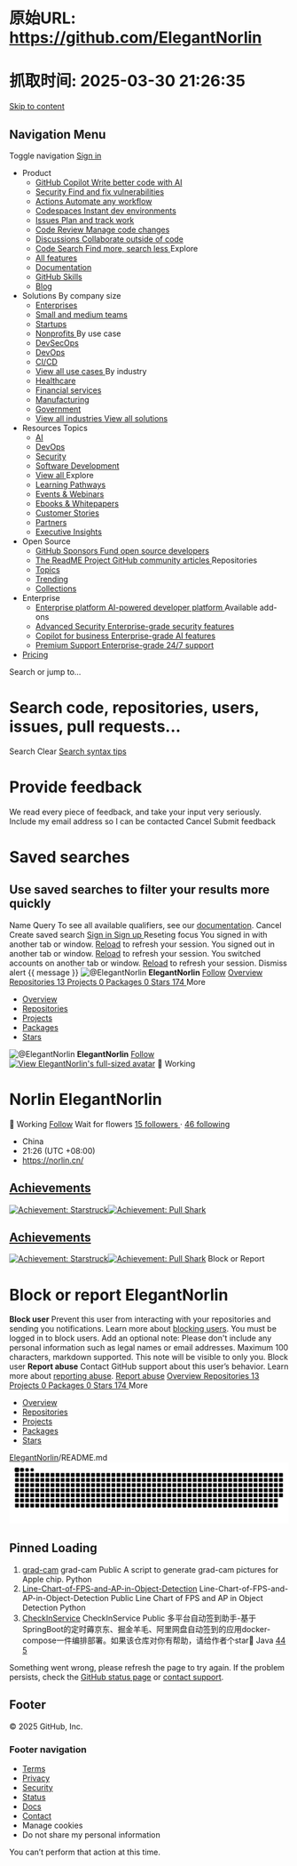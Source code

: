 # 原始URL: https://github.com/ElegantNorlin

# 抓取时间: 2025-03-30 21:26:35

[Skip to content](https://github.com/ElegantNorlin#start-of-content)
## Navigation Menu
Toggle navigation
[ ](https://github.com/)
[ Sign in ](https://github.com/login?return_to=https%3A%2F%2Fgithub.com%2FElegantNorlin)
  * Product 
    * [ GitHub Copilot Write better code with AI  ](https://github.com/features/copilot)
    * [ Security Find and fix vulnerabilities  ](https://github.com/features/security)
    * [ Actions Automate any workflow  ](https://github.com/features/actions)
    * [ Codespaces Instant dev environments  ](https://github.com/features/codespaces)
    * [ Issues Plan and track work  ](https://github.com/features/issues)
    * [ Code Review Manage code changes  ](https://github.com/features/code-review)
    * [ Discussions Collaborate outside of code  ](https://github.com/features/discussions)
    * [ Code Search Find more, search less  ](https://github.com/features/code-search)
Explore
    * [ All features ](https://github.com/features)
    * [ Documentation ](https://docs.github.com)
    * [ GitHub Skills ](https://skills.github.com)
    * [ Blog ](https://github.blog)
  * Solutions 
By company size
    * [ Enterprises ](https://github.com/enterprise)
    * [ Small and medium teams ](https://github.com/team)
    * [ Startups ](https://github.com/enterprise/startups)
    * [ Nonprofits ](https://github.com/solutions/industry/nonprofits)
By use case
    * [ DevSecOps ](https://github.com/solutions/use-case/devsecops)
    * [ DevOps ](https://github.com/solutions/use-case/devops)
    * [ CI/CD ](https://github.com/solutions/use-case/ci-cd)
    * [ View all use cases ](https://github.com/solutions/use-case)
By industry
    * [ Healthcare ](https://github.com/solutions/industry/healthcare)
    * [ Financial services ](https://github.com/solutions/industry/financial-services)
    * [ Manufacturing ](https://github.com/solutions/industry/manufacturing)
    * [ Government ](https://github.com/solutions/industry/government)
    * [ View all industries ](https://github.com/solutions/industry)
[ View all solutions ](https://github.com/solutions)
  * Resources 
Topics
    * [ AI ](https://github.com/resources/articles/ai)
    * [ DevOps ](https://github.com/resources/articles/devops)
    * [ Security ](https://github.com/resources/articles/security)
    * [ Software Development ](https://github.com/resources/articles/software-development)
    * [ View all ](https://github.com/resources/articles)
Explore
    * [ Learning Pathways ](https://resources.github.com/learn/pathways)
    * [ Events & Webinars ](https://resources.github.com)
    * [ Ebooks & Whitepapers ](https://github.com/resources/whitepapers)
    * [ Customer Stories ](https://github.com/customer-stories)
    * [ Partners ](https://partner.github.com)
    * [ Executive Insights ](https://github.com/solutions/executive-insights)
  * Open Source 
    * [ GitHub Sponsors Fund open source developers  ](https://github.com/sponsors)
    * [ The ReadME Project GitHub community articles  ](https://github.com/readme)
Repositories
    * [ Topics ](https://github.com/topics)
    * [ Trending ](https://github.com/trending)
    * [ Collections ](https://github.com/collections)
  * Enterprise 
    * [ Enterprise platform AI-powered developer platform  ](https://github.com/enterprise)
Available add-ons
    * [ Advanced Security Enterprise-grade security features  ](https://github.com/enterprise/advanced-security)
    * [ Copilot for business Enterprise-grade AI features  ](https://github.com/features/copilot/copilot-business)
    * [ Premium Support Enterprise-grade 24/7 support  ](https://github.com/premium-support)
  * [Pricing](https://github.com/pricing)


Search or jump to...
# Search code, repositories, users, issues, pull requests...
Search 
Clear
[Search syntax tips](https://docs.github.com/search-github/github-code-search/understanding-github-code-search-syntax)
#  Provide feedback 
We read every piece of feedback, and take your input very seriously.
Include my email address so I can be contacted
Cancel  Submit feedback 
#  Saved searches 
## Use saved searches to filter your results more quickly
Name
Query
To see all available qualifiers, see our [documentation](https://docs.github.com/search-github/github-code-search/understanding-github-code-search-syntax). 
Cancel  Create saved search 
[ Sign in ](https://github.com/login?return_to=https%3A%2F%2Fgithub.com%2FElegantNorlin)
[ Sign up ](https://github.com/signup?ref_cta=Sign+up&ref_loc=header+logged+out&ref_page=%2F%3Cuser-name%3E&source=header) Reseting focus
You signed in with another tab or window. [Reload](https://github.com/ElegantNorlin) to refresh your session. You signed out in another tab or window. [Reload](https://github.com/ElegantNorlin) to refresh your session. You switched accounts on another tab or window. [Reload](https://github.com/ElegantNorlin) to refresh your session. Dismiss alert
{{ message }}
![@ElegantNorlin](https://avatars.githubusercontent.com/u/66856403?s=64&v=4) **ElegantNorlin** [Follow](https://github.com/login?return_to=https%3A%2F%2Fgithub.com%2FElegantNorlin)
[ Overview ](https://github.com/ElegantNorlin) [ Repositories 13 ](https://github.com/ElegantNorlin?tab=repositories) [ Projects 0 ](https://github.com/ElegantNorlin?tab=projects) [ Packages 0 ](https://github.com/ElegantNorlin?tab=packages) [ Stars 174 ](https://github.com/ElegantNorlin?tab=stars)
More
  * [Overview](https://github.com/ElegantNorlin)
  * [Repositories](https://github.com/ElegantNorlin?tab=repositories)
  * [Projects](https://github.com/ElegantNorlin?tab=projects)
  * [Packages](https://github.com/ElegantNorlin?tab=packages)
  * [Stars](https://github.com/ElegantNorlin?tab=stars)


![@ElegantNorlin](https://avatars.githubusercontent.com/u/66856403?s=64&v=4)
**ElegantNorlin**
[Follow](https://github.com/login?return_to=https%3A%2F%2Fgithub.com%2FElegantNorlin)
[![View ElegantNorlin's full-sized avatar](https://avatars.githubusercontent.com/u/66856403?v=4)](https://avatars.githubusercontent.com/u/66856403?v=4)
🤪
Working
#  Norlin  ElegantNorlin 
🤪
Working
[Follow](https://github.com/login?return_to=https%3A%2F%2Fgithub.com%2FElegantNorlin)
Wait for flowers
[ 15 followers ](https://github.com/ElegantNorlin?tab=followers) · [ 46 following ](https://github.com/ElegantNorlin?tab=following)
  * China
  * 21:26 (UTC +08:00)
  * <https://norlin.cn/>


## [Achievements](https://github.com/ElegantNorlin?tab=achievements)
[![Achievement: Starstruck](https://github.githubassets.com/assets/starstruck-default-b6610abad518.png)](https://github.com/ElegantNorlin?achievement=starstruck&tab=achievements)[![Achievement: Pull Shark](https://github.githubassets.com/assets/pull-shark-default-498c279a747d.png)](https://github.com/ElegantNorlin?achievement=pull-shark&tab=achievements)
## [Achievements](https://github.com/ElegantNorlin?tab=achievements)
[![Achievement: Starstruck](https://github.githubassets.com/assets/starstruck-default-b6610abad518.png)](https://github.com/ElegantNorlin?achievement=starstruck&tab=achievements)[![Achievement: Pull Shark](https://github.githubassets.com/assets/pull-shark-default-498c279a747d.png)](https://github.com/ElegantNorlin?achievement=pull-shark&tab=achievements)
Block or Report
#  Block or report ElegantNorlin 
**Block user**
Prevent this user from interacting with your repositories and sending you notifications. Learn more about [blocking users](https://docs.github.com/articles/blocking-a-user-from-your-personal-account). 
You must be logged in to block users. 
Add an optional note:  Please don't include any personal information such as legal names or email addresses. Maximum 100 characters, markdown supported. This note will be visible to only you.
Block user 
**Report abuse**
Contact GitHub support about this user’s behavior. Learn more about [reporting abuse](https://docs.github.com/articles/reporting-abuse-or-spam). 
[Report abuse](https://github.com/contact/report-abuse?report=ElegantNorlin+%28user%29)
[ Overview ](https://github.com/ElegantNorlin) [ Repositories 13 ](https://github.com/ElegantNorlin?tab=repositories) [ Projects 0 ](https://github.com/ElegantNorlin?tab=projects) [ Packages 0 ](https://github.com/ElegantNorlin?tab=packages) [ Stars 174 ](https://github.com/ElegantNorlin?tab=stars)
More
  * [Overview](https://github.com/ElegantNorlin)
  * [Repositories](https://github.com/ElegantNorlin?tab=repositories)
  * [Projects](https://github.com/ElegantNorlin?tab=projects)
  * [Packages](https://github.com/ElegantNorlin?tab=packages)
  * [Stars](https://github.com/ElegantNorlin?tab=stars)


[ElegantNorlin](https://github.com/ElegantNorlin/ElegantNorlin)/README.md
![github contribution grid snake animation](https://raw.githubusercontent.com/ElegantNorlin/ElegantNorlin/output/github-contribution-grid-snake.svg)
##  Pinned  Loading
  1. [grad-cam](https://github.com/ElegantNorlin/grad-cam) grad-cam Public
A script to generate grad-cam pictures for Apple chip. 
Python
  2. [Line-Chart-of-FPS-and-AP-in-Object-Detection](https://github.com/ElegantNorlin/Line-Chart-of-FPS-and-AP-in-Object-Detection) Line-Chart-of-FPS-and-AP-in-Object-Detection Public
Line Chart of FPS and AP in Object Detection 
Python
  3. [CheckInService](https://github.com/ElegantNorlin/CheckInService) CheckInService Public
多平台自动签到助手-基于SpringBoot的定时薅京东、掘金羊毛、阿里网盘自动签到的应用docker-compose一件编排部署。如果该仓库对你有帮助，请给作者个star🌟 
Java [ 44 ](https://github.com/ElegantNorlin/CheckInService/stargazers) [ 5 ](https://github.com/ElegantNorlin/CheckInService/forks)


Something went wrong, please refresh the page to try again. If the problem persists, check the [GitHub status page](https://www.githubstatus.com/) or [contact support](https://github.com/contact). 
## Footer
[ ](https://github.com "GitHub") © 2025 GitHub, Inc. 
### Footer navigation
  * [Terms](https://docs.github.com/site-policy/github-terms/github-terms-of-service)
  * [Privacy](https://docs.github.com/site-policy/privacy-policies/github-privacy-statement)
  * [Security](https://github.com/security)
  * [Status](https://www.githubstatus.com/)
  * [Docs](https://docs.github.com/)
  * [Contact](https://support.github.com?tags=dotcom-footer)
  * Manage cookies 
  * Do not share my personal information 


You can’t perform that action at this time. 
